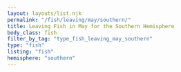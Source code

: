 ```yaml
---
layout: layouts/list.njk
permalink: "/fish/leaving/may/southern/"
title: Leaving Fish in May for the Southern Hemisphere
body_class: fish
filter_by_tag: "type_fish_leaving_may_southern"
type: "fish"
listing: "fish"
hemisphere: "southern"
---
```


